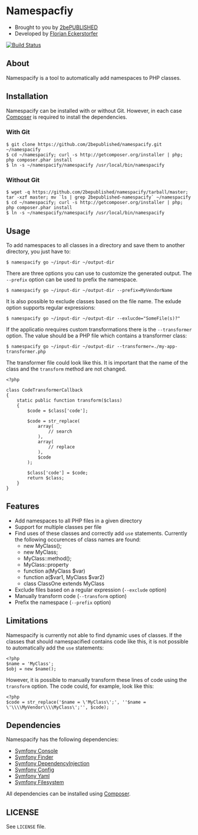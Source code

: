 Namespacfiy
===========

- Brought to you by [2bePUBLISHED](http://2bepublished.at)
- Developed by [Florian Eckerstorfer](http://florianeckerstorfer.com)

[![Build Status](https://secure.travis-ci.org/florianeckerstorfer/namespacify.png)](http://travis-ci.org/florianeckerstorfer/namespacify)

About
-----

Namespacify is a tool to automatically add namespaces to PHP classes.

Installation
------------

Namespacify can be installed with or without Git. However, in each case [Composer](http://getcomposer.org) is required to install the dependencies.

### With Git

    $ git clone https://github.com/2bepublished/namespacify.git ~/namespacify
    $ cd ~/namespacify; curl -s http://getcomposer.org/installer | php; php composer.phar install
    $ ln -s ~/namespacify/namespacify /usr/local/bin/namespacify

### Without Git

    $ wget -q https://github.com/2bepublished/namespacify/tarball/master; tar -xzf master; mv `ls | grep 2bepublished-namespacify` ~/namespacify
    $ cd ~/namespacify; curl -s http://getcomposer.org/installer | php; php composer.phar install
    $ ln -s ~/namespacify/namespacify /usr/local/bin/namespacify

Usage
-----

To add namespaces to all classes in a directory and save them to another directory, you just have to:

    $ namespacify go ~/input-dir ~/output-dir

There are three options you can use to customize the generated output. The `--prefix` option can be used to prefix the namespace.

    $ namespacify go ~/input-dir ~/output-dir --prefix=MyVendorName

It is also possible to exclude classes based on the file name. The exlude option supports regular expressions:

    $ namespacify go ~/input-dir ~/output-dir --exlucde="SomeFile(s)?"

If the applicatio nrequires custom transformations there is the `--transformer` option. The value should be a PHP file which contains a transformer class:

    $ namespacify go ~/input-dir ~/output-dir --transformer=./my-app-transformer.php

The transformer file could look like this. It is important that the name of the class and the `transform` method are not changed.

    <?php

    class CodeTransformerCallback
    {
        static public function transform($class)
        {
            $code = $class['code'];

            $code = str_replace(
                array(
                    // search
                ),
                array(
                    // replace
                ),
                $code
            );

            $class['code'] = $code;
            return $class;
        }
    }

Features
--------

- Add namespaces to all PHP files in a given directory
- Support for multiple classes per file
- Find uses of these classes and correctly add `use` statements. Currently the following occurences of class names are found:
    - new MyClass();
    - new MyClass;
    - MyClass::method();
    - MyClass::property
    - function a(MyClass $var)
    - function a($var1, MyClass $var2)
    - class ClassOne extends MyClass
- Exclude files based on a regular expression (`--exclude` option)
- Manually transform code (`--transform` option)
- Prefix the namespace (`--prefix` option)


Limitations
-----------

Namespacify is currently not able to find dynamic uses of classes. If the classes that should namespacified contains code like this, it is not possible to automatically add the `use` statements:

    <?php
    $name = 'MyClass';
    $obj = new $name();

However, it is possible to manually transform these lines of code using the `transform` option. The code could, for example, look like this:

    <?php
    $code = str_replace('$name = \'MyClass\';', ''$name = \'\\\\MyVendor\\\\MyClass\';'', $code);


Dependencies
------------

Namespacify has the following dependencies:

- [Symfony Console](https://github.com/symfony/console)
- [Symfony Finder](https://github.com/symfony/finder)
- [Symfony DependencyInjection](https://github.com/symfony/dependencyInjection)
- [Symfony Config](https://github.com/symfony/config)
- [Symfony Yaml](https://github.com/symfony/yaml)
- [Symfony Filesystem](https://github.com/symfony/filesystem)

All dependencies can be installed using [Composer](http://getcomposer.org/).

LICENSE
-------

See `LICENSE` file.
